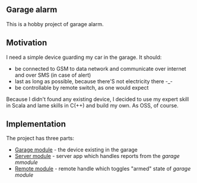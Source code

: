 ## Garage alarm

This is a hobby project of garage alarm.

## Motivation

I need a simple device guarding my car in the garage. It should:
* be connected to GSM to data network and communicate over internet and over SMS (in case of alert)
* last as long as possible, because there'S not electricity there -_-
* be controllable by remote switch, as one would expect

Because I didn't found any existing device, I decided to use my expert skill in Scala and lame skills in C(++) and build my own. As OSS, of course.

## Implementation

The project has three parts:
* [Garage module](/module-main) - the device existing in the garage
* [Server module](/module-server) - server app which handles reports from the _garage mmodule_
* [Remote module](/module-remote) - remote handle which toggles "armed" state of _garage module_

